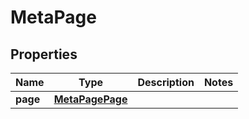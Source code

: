 
# MetaPage

## Properties
Name | Type | Description | Notes
------------ | ------------- | ------------- | -------------
**page** | [**MetaPagePage**](MetaPagePage.md) |  | 



